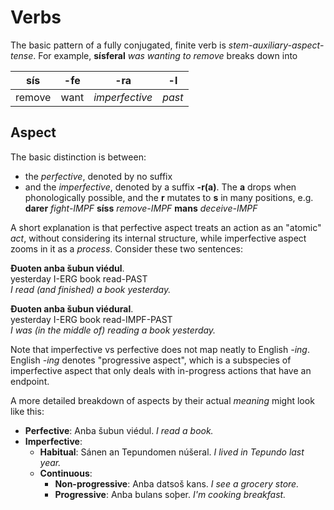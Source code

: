 # Verbs

The basic pattern of a fully conjugated, finite verb is _stem-auxiliary-aspect-tense_. For example, **sísferal** _was wanting to remove_ breaks down into

| sís    | -fe  | -ra            | -l     |
| ------ | ---- | -------------- | ------ |
| remove | want | _imperfective_ | _past_ |

## Aspect

The basic distinction is between:

- the _perfective_, denoted by no suffix
- and the _imperfective_, denoted by a suffix **-r(a)**. The **a** drops when phonologically possible, and the **r** mutates to **s** in many positions, e.g. **darer** _fight-IMPF_ **síss** _remove-IMPF_ **mans** _deceive-IMPF_

A short explanation is that perfective aspect treats an action as an "atomic" _act_, without considering its internal structure, while imperfective aspect zooms in it as a _process_. Consider these two sentences:

**Ðuoten anba šubun viédul**.\
yesterday I-ERG book read-PAST\
_I read (and finished) a book yesterday._

**Ðuoten anba šubun viédural**.\
yesterday I-ERG book read-IMPF-PAST\
_I was (in the middle of) reading a book yesterday._

Note that imperfective vs perfective does not map neatly to English _-ing_. English _-ing_ denotes "progressive aspect", which is a subspecies of imperfective aspect that only deals with in-progress actions that have an endpoint.

A more detailed breakdown of aspects by their actual _meaning_ might look like this:

- **Perfective**: Anba šubun viédul. _I read a book._
- **Imperfective**:
  - **Habitual**: Sánen an Tepundomen núšeral. _I lived in Tepundo last year._
  - **Continuous**:
    - **Non-progressive**: Anba datsoš kans. _I see a grocery store._
    - **Progressive**: Anba bulans soþer. _I'm cooking breakfast._
